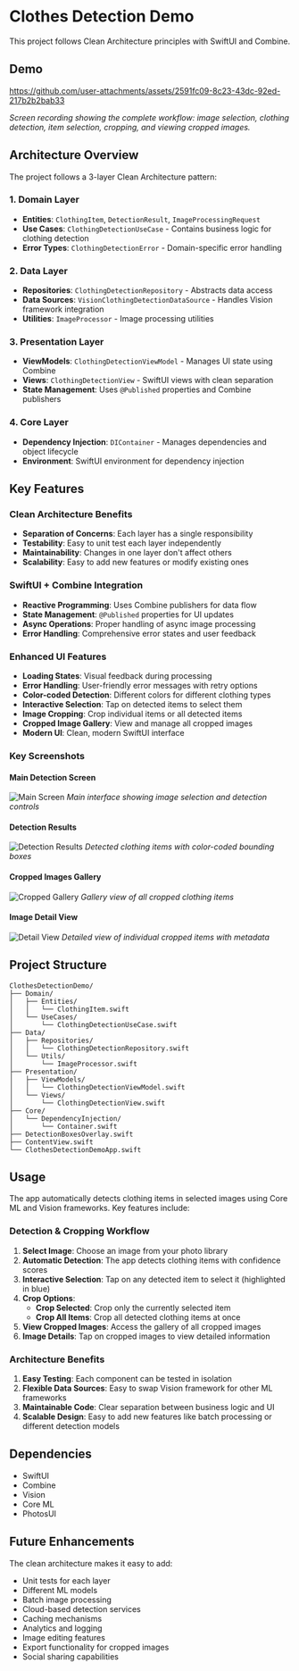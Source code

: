 # Clothes Detection Demo

This project follows Clean Architecture principles with SwiftUI and Combine.

## Demo

https://github.com/user-attachments/assets/2591fc09-8c23-43dc-92ed-217b2b2bab33

*Screen recording showing the complete workflow: image selection, clothing detection, item selection, cropping, and viewing cropped images.*

## Architecture Overview

The project follows a 3-layer Clean Architecture pattern:

### 1. Domain Layer
- **Entities**: `ClothingItem`, `DetectionResult`, `ImageProcessingRequest`
- **Use Cases**: `ClothingDetectionUseCase` - Contains business logic for clothing detection
- **Error Types**: `ClothingDetectionError` - Domain-specific error handling

### 2. Data Layer
- **Repositories**: `ClothingDetectionRepository` - Abstracts data access
- **Data Sources**: `VisionClothingDetectionDataSource` - Handles Vision framework integration
- **Utilities**: `ImageProcessor` - Image processing utilities

### 3. Presentation Layer
- **ViewModels**: `ClothingDetectionViewModel` - Manages UI state using Combine
- **Views**: `ClothingDetectionView` - SwiftUI views with clean separation
- **State Management**: Uses `@Published` properties and Combine publishers

### 4. Core Layer
- **Dependency Injection**: `DIContainer` - Manages dependencies and object lifecycle
- **Environment**: SwiftUI environment for dependency injection

## Key Features

### Clean Architecture Benefits
- **Separation of Concerns**: Each layer has a single responsibility
- **Testability**: Easy to unit test each layer independently
- **Maintainability**: Changes in one layer don't affect others
- **Scalability**: Easy to add new features or modify existing ones

### SwiftUI + Combine Integration
- **Reactive Programming**: Uses Combine publishers for data flow
- **State Management**: `@Published` properties for UI updates
- **Async Operations**: Proper handling of async image processing
- **Error Handling**: Comprehensive error states and user feedback

### Enhanced UI Features
- **Loading States**: Visual feedback during processing
- **Error Handling**: User-friendly error messages with retry options
- **Color-coded Detection**: Different colors for different clothing types
- **Interactive Selection**: Tap on detected items to select them
- **Image Cropping**: Crop individual items or all detected items
- **Cropped Image Gallery**: View and manage all cropped images
- **Modern UI**: Clean, modern SwiftUI interface

### Key Screenshots

#### Main Detection Screen
![Main Screen](<img width="1206" height="2622" alt="Simulator Screenshot - iPhone 16 Pro - 2025-09-06 at 13 55 54" src="https://github.com/user-attachments/assets/cb73718a-ae14-43eb-807f-8389bf1aa816" />
)
*Main interface showing image selection and detection controls*

#### Detection Results
![Detection Results](<img width="1206" height="2622" alt="Simulator Screenshot - iPhone 16 Pro - 2025-09-06 at 13 56 00" src="https://github.com/user-attachments/assets/1b373146-9c2c-4aec-b6ee-b7bc8fbabe7b" />
)
*Detected clothing items with color-coded bounding boxes*

#### Cropped Images Gallery
![Cropped Gallery](<img width="1206" height="2622" alt="Simulator Screenshot - iPhone 16 Pro - 2025-09-06 at 13 56 08" src="https://github.com/user-attachments/assets/0ddc532d-8dca-4ef1-a118-3c7035cdbf32" />
)
*Gallery view of all cropped clothing items*

#### Image Detail View
![Detail View](<img width="1206" height="2622" alt="Simulator Screenshot - iPhone 16 Pro - 2025-09-06 at 13 56 15" src="https://github.com/user-attachments/assets/32178f9a-e430-4754-a777-bf497801f59f" />
)
*Detailed view of individual cropped items with metadata*

## Project Structure

```
ClothesDetectionDemo/
├── Domain/
│   ├── Entities/
│   │   └── ClothingItem.swift
│   └── UseCases/
│       └── ClothingDetectionUseCase.swift
├── Data/
│   ├── Repositories/
│   │   └── ClothingDetectionRepository.swift
│   └── Utils/
│       └── ImageProcessor.swift
├── Presentation/
│   ├── ViewModels/
│   │   └── ClothingDetectionViewModel.swift
│   └── Views/
│       └── ClothingDetectionView.swift
├── Core/
│   └── DependencyInjection/
│       └── Container.swift
├── DetectionBoxesOverlay.swift
├── ContentView.swift
└── ClothesDetectionDemoApp.swift
```

## Usage

The app automatically detects clothing items in selected images using Core ML and Vision frameworks. Key features include:

### Detection & Cropping Workflow
1. **Select Image**: Choose an image from your photo library
2. **Automatic Detection**: The app detects clothing items with confidence scores
3. **Interactive Selection**: Tap on any detected item to select it (highlighted in blue)
4. **Crop Options**:
   - **Crop Selected**: Crop only the currently selected item
   - **Crop All Items**: Crop all detected clothing items at once
5. **View Cropped Images**: Access the gallery of all cropped images
6. **Image Details**: Tap on cropped images to view detailed information

### Architecture Benefits
1. **Easy Testing**: Each component can be tested in isolation
2. **Flexible Data Sources**: Easy to swap Vision framework for other ML frameworks
3. **Maintainable Code**: Clear separation between business logic and UI
4. **Scalable Design**: Easy to add new features like batch processing or different detection models

## Dependencies

- SwiftUI
- Combine
- Vision
- Core ML
- PhotosUI

## Future Enhancements

The clean architecture makes it easy to add:
- Unit tests for each layer
- Different ML models
- Batch image processing
- Cloud-based detection services
- Caching mechanisms
- Analytics and logging
- Image editing features
- Export functionality for cropped images
- Social sharing capabilities
